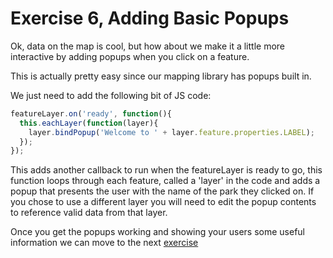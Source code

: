 # Exercise 6, Adding Basic Popups

Ok, data on the map is cool, but how about we make it a little more interactive by adding popups when you click on a feature.

This is actually pretty easy since our mapping library has popups built in.

We just need to add the following bit of JS code:

```javascript
featureLayer.on('ready', function(){
  this.eachLayer(function(layer){
    layer.bindPopup('Welcome to ' + layer.feature.properties.LABEL);
  });
});
```

This adds another callback to run when the featureLayer is ready to go, this function loops through each feature, called a 'layer' in the code and adds a popup that presents the user with the name of the park they clicked on.  If you chose to use a different layer you will need to edit the popup contents to reference valid data from that layer.

Once you get the popups working and showing your users some useful information we can move to the next [exercise](/exercise7_fancy_click_handling.md)

